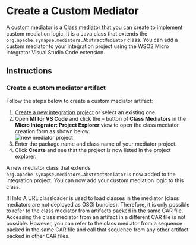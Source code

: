 # Create a Custom Mediator

A custom mediator is a Class mediator that you can create to implement custom mediation logic. It is a Java class that extends the `org.apache.synapse.mediators.AbstractMediator` class. You can add a custom mediator to your integration project using the WSO2 Micro Integrator Visual Studio Code extension.

## Instructions  

### Create a custom mediator artifact

Follow the steps below to create a custom mediator artifact:

1. [Create a new integration project]({{base_path}}/develop/create-integration-project/#datasource-project) or select an existing one.  
2. Open <b>MI for VS Code</b> and click the `+` button of **Class Mediators** in the **Micro Integrator: Project Explorer** view to open the class mediator creation form as shown below.  
   ![new mediator project]({{base_path}}/assets/img/integrate/create_project/custom_mediator_creation.png)  
3. Enter the package name and class name of your mediator project.
4. Click <b>Create</b> and see that the project is now listed in the project explorer.  

A new mediator class that extends `org.apache.synapse.mediators.AbstractMediator` is now added to the integration project. You can now add your custom mediation logic to this class.

!!! Info 
    A URL classloader is used to load classes in the mediator (class mediators are not deployed as OSGi bundles). Therefore, it is only possible to refer to the class mediator from artifacts packed in the same CAR file. Accessing the class mediator from an artifact in a different CAR file is not possible. However, you can refer to the class mediator from a sequence packed in the same CAR file and call that sequence from any other artifact packed in other CAR files.
